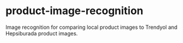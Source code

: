 # product-image-recognition
Image recognition for comparing local product images to Trendyol and Hepsiburada product images.
